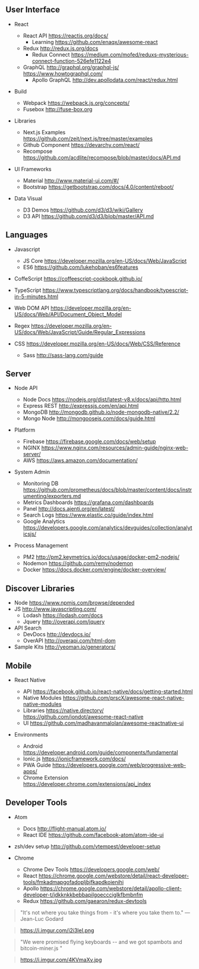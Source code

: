 

## User Interface
  - React
  	- React API https://reactjs.org/docs/
  	  - Learning https://github.com/enaqx/awesome-react
  	- Redux http://redux.js.org/docs
  	  - Redux Connect https://medium.com/mofed/reduxs-mysterious-connect-function-526efe1122e4
  	- GraphQL http://graphql.org/graphql-js/ https://www.howtographql.com/
  	  - Apollo GraphQL  http://dev.apollodata.com/react/redux.html

  - Build
    - Webpack https://webpack.js.org/concepts/
    - Fusebox http://fuse-box.org

  - Libraries
  	- Next.js Examples https://github.com/zeit/next.js/tree/master/examples
    - Github Component  https://devarchy.com/react/
	- Recompose https://github.com/acdlite/recompose/blob/master/docs/API.md

  - UI Frameworks
    - Material http://www.material-ui.com/#/
    - Bootstrap https://getbootstrap.com/docs/4.0/content/reboot/

  - Data Visual
  	- D3 Demos https://github.com/d3/d3/wiki/Gallery
  	- D3 API https://github.com/d3/d3/blob/master/API.md


## Languages
  - Javascript
  	- JS Core https://developer.mozilla.org/en-US/docs/Web/JavaScript
  	- ES6 https://github.com/lukehoban/es6features

  - CoffeScript https://coffeescript-cookbook.github.io/ 
  - TypeScript https://www.typescriptlang.org/docs/handbook/typescript-in-5-minutes.html
  - Web DOM API https://developer.mozilla.org/en-US/docs/Web/API/Document_Object_Model
  - Regex https://developer.mozilla.org/en-US/docs/Web/JavaScript/Guide/Regular_Expressions
  - CSS https://developer.mozilla.org/en-US/docs/Web/CSS/Reference
    - Sass http://sass-lang.com/guide
   

## Server
  - Node API
  	- Node Docs https://nodejs.org/dist/latest-v8.x/docs/api/http.html
  	- Express REST http://expressjs.com/en/api.html
  	- MongoDB http://mongodb.github.io/node-mongodb-native/2.2/
  	- Mongo Node http://mongoosejs.com/docs/guide.html

  - Platform
  	- Firebase https://firebase.google.com/docs/web/setup
  	- NGINX https://www.nginx.com/resources/admin-guide/nginx-web-server/
  	- AWS https://aws.amazon.com/documentation/

  - System Admin
    - Monitoring DB https://github.com/prometheus/docs/blob/master/content/docs/instrumenting/exporters.md
  	- Metrics Dashboards https://grafana.com/dashboards
  	- Panel http://docs.ajenti.org/en/latest/
  	- Search Logs https://www.elastic.co/guide/index.html
  	- Google Analytics https://developers.google.com/analytics/devguides/collection/analyticsjs/

  - Process Management
  	- PM2 http://pm2.keymetrics.io/docs/usage/docker-pm2-nodejs/
  	- Nodemon https://github.com/remy/nodemon
  	- Docker https://docs.docker.com/engine/docker-overview/


## Discover Libraries
  - Node https://www.npmjs.com/browse/depended
  - JS http://www.javascripting.com/
    - Lodash https://lodash.com/docs
    - Jquery http://overapi.com/jquery
  - API Search
    - DevDocs http://devdocs.io/
    - OverAPI http://overapi.com/html-dom
  - Sample Kits http://yeoman.io/generators/
  


## Mobile  
  - React Native
	  - API https://facebook.github.io/react-native/docs/getting-started.html
	  - Native Modules https://github.com/prscX/awesome-react-native-native-modules
	  - Libraries  https://native.directory/ https://github.com/jondot/awesome-react-native 
	  - UI https://github.com/madhavanmalolan/awesome-reactnative-ui
		 
  
  - Environments 
	  - Android https://developer.android.com/guide/components/fundamental
	  - Ionic.js https://ionicframework.com/docs/
	  - PWA Guide  https://developers.google.com/web/progressive-web-apps/
	  - Chrome Extension https://developer.chrome.com/extensions/api_index


## Developer Tools
  - Atom
  	- Docs http://flight-manual.atom.io/
  	- React IDE https://github.com/facebook-atom/atom-ide-ui

  - zsh/dev setup http://github.com/vtempest/developer-setup

  - Chrome
  	- Chrome Dev Tools https://developers.google.com/web/
  	- React https://chrome.google.com/webstore/detail/react-developer-tools/fmkadmapgofadopljbjfkapdkoienihi
  	- Apollo https://chrome.google.com/webstore/detail/apollo-client-developer-t/jdkknkkbebbapilgoeccciglkfbmbnfm
  	- Redux https://github.com/gaearon/redux-devtools

> "It's not where you take things from - it's where you take them to." ― Jean-Luc Godard

> https://i.imgur.com/i2i3leI.png

> "We were promised flying keyboards -- and we got spambots and bitcoin-miner.js "

> https://i.imgur.com/4KVmaXv.jpg 
